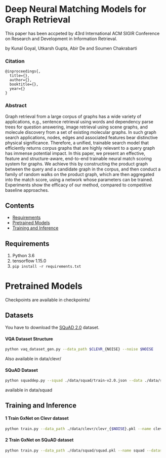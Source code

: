 # Deep Neural Matching Models for Graph Retrieval 
This paper has been accpeted by 43rd International ACM SIGIR Conference on Research and Development in Information Retrieval.

by Kunal Goyal, Utkarsh Gupta, Abir De and Soumen Chakrabarti 


### Citation
```
@inproceedings{,
  title={},
  author={},
  booktitle={},
  year={}
}
```

### Abstract
Graph retrieval from a large corpus of graphs has a wide variety of applications, e.g., sentence retrieval using words and dependency parse trees for question answering, image retrieval using scene graphs, and molecule discovery from a set of existing molecular graphs.  In such graph search applications, nodes, edges and associated features bear distinctive physical significance.  Therefore, a unified, trainable search model that efficiently returns corpus graphs that are highly relevant to a query graph has immense potential impact. In this paper, we present an effective, feature and structure-aware, end-to-end trainable neural match scoring system for graphs.  We achieve this by constructing the product graph between the query and a candidate graph in the corpus, and then conduct a family of random walks on the product graph, which are then aggregated into the match score, using a network whose parameters can be trained.  Experiments show the efficacy of our method, compared to competitive baseline approaches.
## Contents

- [Requirements](#requirements)
- [Pretrained Models](#pretrained-models)
- [Training and Inference](#training-and-inference)



## Requirements
1. Python 3.6
2. tensorflow 1.15.0
3. `pip install -r requirements.txt`
#
# Pretrained Models
Checkpoints are available in checkpoints/

## Datasets

You have to download the [SQuAD 2.0](https://rajpurkar.github.io/SQuAD-explorer/) dataset.

#### VQA Dataset Structure

```bash
python vaq_dataset_gen.py --data_path $CLEVR_{NOISE} --noise $NOISE
```

Also available in data/clevr/

#### SQuAD Dataset

```bash
python squaddep.py --squad ./data/squad/train-v2.0.json --data ./data/squad/squad.pkl
```

available in data/squad

## Training and Inference

#### 1 Train GxNet on Clevr dataset
```bash
python train.py --data_path ./data/clevr/clevr_{$NOISE}.pkl --name clevr_{$NOISE} --dataset clevr --logfile clevr_noise_{$NOISE}.log --num_queries 50 --num_walks 15 --max_length_walk 15 --sparse_walk True --walk_method random

```
#### 2 Train GxNet on SQuAD dataset
```bash
python train.py --data_path ./data/squad/squad.pkl --name squad --dataset squad --num_queries_train 1000 --num_queries_eval 100 --logfile ./logs/squad.log --early_stopping 10 --delta 0.2 --num_walks 16 --max_length_walk 16 --nlayer1 32 --nlayer2 32 --elayer1 8 --elayer2 8 --nelayer1 32 --nelayer2 32 --walk_method random --sparse_walk True
```
